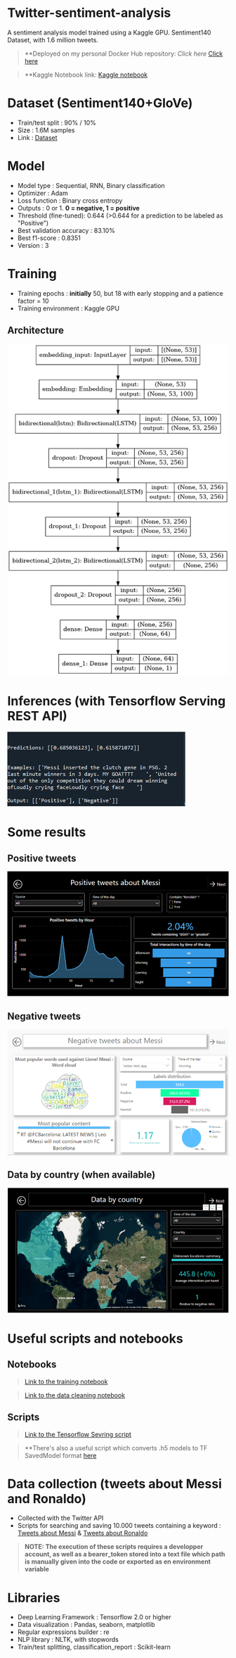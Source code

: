 # Twitter-sentiment-analysis

A sentiment analysis model trained using a Kaggle GPU. Sentiment140 Dataset, with 1.6 million tweets.  

> **Deployed on my personal Docker Hub repository: *Click here* [Click here](https://hub.docker.com/repository/docker/ibrahimserouis/my-tensorflow-models)

> **Kaggle Notebook link:  [Kaggle notebook](https://www.kaggle.com/ibrahimserouis99/twitter-sentiment-analysis)

# Dataset (Sentiment140+GloVe)

- Train/test split : 90% / 10% 
- Size : 1.6M samples 
- Link : [Dataset](https://www.kaggle.com/ibrahimserouis99/twitter-sentiment-analysis-and-word-embeddings)


# Model

- Model type : Sequential, RNN, Binary classification
- Optimizer : Adam
- Loss function : Binary cross entropy 
- Outputs : 0 or 1. **0 = negative, 1 = positive**
- Threshold (fine-tuned): 0.644 (>0.644 for a prediction to be labeled as "Positive")
- Best validation accuracy : 83.10%
- Best f1-score :  0.8351
- Version : 3

# Training 

- Training epochs : **initially** 50, but 18 with early stopping and a patience factor = 10
- Training environment : Kaggle GPU


## Architecture

![Model_architecture](Screenshots/Model%20architecture.png)

# Inferences (with Tensorflow Serving REST API)

![Inference example](Screenshots/Inference%20example.PNG)

# Some results 

## Positive tweets

![Positives](Results/Positives.PNG)

## Negative tweets 

![Negatives](Results/Negatives.PNG)

## Data by country (when available)

![Country](Results/Data%20by%20country.PNG)

# Useful scripts and notebooks

## Notebooks 

> [Link to the training notebook](Notebook/twitter-sentiment-analysis.ipynb)

> [Link to the data cleaning notebook](Notebook/data-cleaning-messi-and-ronaldo-tweets.ipynb)

## Scripts

> [Link to the Tensorflow Sevring script](Scripts/test_the_model.py)

> **There's also a useful script which converts .h5 models to TF SavedModel format [here](Scripts/convert_from_h5_to_TFSavedModel.py)

# Data collection (tweets about Messi and Ronaldo)

- Collected with the Twitter API 
- Scripts for searching and saving 10.000 tweets containing a keyword : [Tweets about Messi](Scripts/search_n_times_100_messi_tweets.py) & [Tweets about Ronaldo](Scripts/search_n_times_100_ronaldo_tweets.py)

> **NOTE: The execution of these scripts requires a developper account, as well as a bearer_token stored into a text file which path is manually given into the code or exported as en environment variable**

# Libraries

- Deep Learning Framework : Tensorflow 2.0 or higher 
- Data visualization : Pandas, seaborn, matplotlib
- Regular expressions builder : re 
- NLP library : NLTK, with stopwords
- Train/test splitting, classification_report : Scikit-learn
